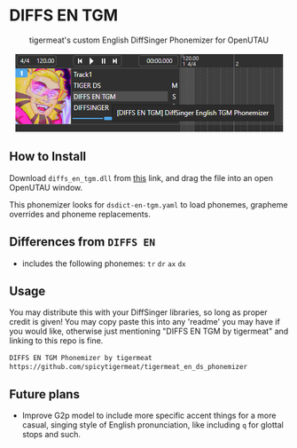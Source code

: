 # DIFFS EN TGM
<p align="center">
  tigermeat's custom English DiffSinger Phonemizer for OpenUTAU<br><br>
  <img src="src/tgmphonemizer.png" title="Screenshot of tigermeat phonemizer in OpenUTAU">
</p>

## How to Install

Download `diffs_en_tgm.dll` from [this](https://github.com/spicytigermeat/tigermeat_en_ds_phonemizer/releases/download/v1.0.0/diffs_en_tgm.dll) link, and drag the file into an open OpenUTAU window.

This phonemizer looks for `dsdict-en-tgm.yaml` to load phonemes, grapheme overrides and phoneme replacements.

## Differences from `DIFFS EN`

- includes the following phonemes: `tr` `dr` `ax` `dx`

## Usage

You may distribute this with your DiffSinger libraries, so long as proper credit is given! You may copy paste this into any 'readme' you may have if you would like, otherwise just mentioning "DIFFS EN TGM by tigermeat" and linking to this repo is fine.
```
DIFFS EN TGM Phonemizer by tigermeat
https://github.com/spicytigermeat/tigermeat_en_ds_phonemizer
```

## Future plans

- Improve G2p model to include more specific accent things for a more casual, singing style of English pronunciation, like including `q` for glottal stops and such.

